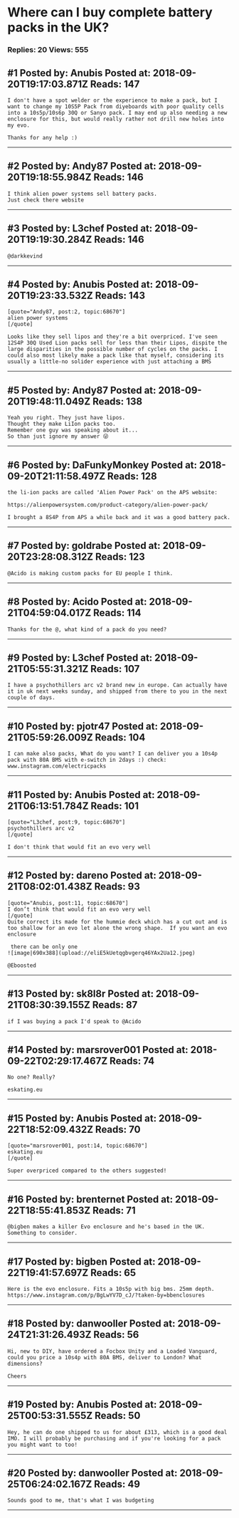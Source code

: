 # Where can I buy complete battery packs in the UK?

### Replies: 20 Views: 555

## \#1 Posted by: Anubis Posted at: 2018-09-20T19:17:03.871Z Reads: 147

```
I don't have a spot welder or the experience to make a pack, but I want to change my 10S5P Pack from diyeboards with poor quality cells into a 10s5p/10s6p 30Q or Sanyo pack. I may end up also needing a new enclosure for this, but would really rather not drill new holes into my evo. 

Thanks for any help :)
```

---
## \#2 Posted by: Andy87 Posted at: 2018-09-20T19:18:55.984Z Reads: 146

```
I think alien power systems sell battery packs.
Just check there website
```

---
## \#3 Posted by: L3chef Posted at: 2018-09-20T19:19:30.284Z Reads: 146

```
@darkkevind
```

---
## \#4 Posted by: Anubis Posted at: 2018-09-20T19:23:33.532Z Reads: 143

```
[quote="Andy87, post:2, topic:68670"]
alien power systems
[/quote]

Looks like they sell lipos and they're a bit overpriced. I've seen 12S4P 30Q Used Lion packs sell for less than their Lipos, dispite the large disparities in the possible number of cycles on the packs. I could also most likely make a pack like that myself, considering its usually a little-no solider experience with just attaching a BMS
```

---
## \#5 Posted by: Andy87 Posted at: 2018-09-20T19:48:11.049Z Reads: 138

```
Yeah you right. They just have lipos.
Thought they make LiIon packs too.
Remember one guy was speaking about it...
So than just ignore my answer 😜
```

---
## \#6 Posted by: DaFunkyMonkey Posted at: 2018-09-20T21:11:58.497Z Reads: 128

```
the li-ion packs are called 'Alien Power Pack' on the APS website:

https://alienpowersystem.com/product-category/alien-power-pack/

I brought a 8S4P from APS a while back and it was a good battery pack.
```

---
## \#7 Posted by: goldrabe Posted at: 2018-09-20T23:28:08.312Z Reads: 123

```
@Acido is making custom packs for EU people I think.
```

---
## \#8 Posted by: Acido Posted at: 2018-09-21T04:59:04.017Z Reads: 114

```
Thanks for the @, what kind of a pack do you need?
```

---
## \#9 Posted by: L3chef Posted at: 2018-09-21T05:55:31.321Z Reads: 107

```
I have a psychothillers arc v2 brand new in europe. Can actually have it in uk next weeks sunday, and shipped from there to you in the next couple of days.
```

---
## \#10 Posted by: pjotr47 Posted at: 2018-09-21T05:59:26.009Z Reads: 104

```
I can make also packs, What do you want? I can deliver you a 10s4p pack with 80A BMS with e-switch in 2days :) check: www.instagram.com/electricpacks
```

---
## \#11 Posted by: Anubis Posted at: 2018-09-21T06:13:51.784Z Reads: 101

```
[quote="L3chef, post:9, topic:68670"]
psychothillers arc v2
[/quote]

I don't think that would fit an evo very well
```

---
## \#12 Posted by: dareno Posted at: 2018-09-21T08:02:01.438Z Reads: 93

```
[quote="Anubis, post:11, topic:68670"]
I don’t think that would fit an evo very well
[/quote]
Quite correct its made for the hummie deck which has a cut out and is too shallow for an evo let alone the wrong shape.  If you want an evo enclosure

 there can be only one
![image|690x388](upload://eliE5kUetqgbvgerq46YAx2Ua12.jpeg) 

@Eboosted
```

---
## \#13 Posted by: sk8l8r Posted at: 2018-09-21T08:30:39.155Z Reads: 87

```
if I was buying a pack I'd speak to @Acido
```

---
## \#14 Posted by: marsrover001 Posted at: 2018-09-22T02:29:17.467Z Reads: 74

```
No one? Really?

eskating.eu
```

---
## \#15 Posted by: Anubis Posted at: 2018-09-22T18:52:09.432Z Reads: 70

```
[quote="marsrover001, post:14, topic:68670"]
eskating.eu
[/quote]

Super overpriced compared to the others suggested!
```

---
## \#16 Posted by: brenternet Posted at: 2018-09-22T18:55:41.853Z Reads: 71

```
@bigben makes a killer Evo enclosure and he's based in the UK. Something to consider.
```

---
## \#17 Posted by: bigben Posted at: 2018-09-22T19:41:57.697Z Reads: 65

```
Here is the evo enclosure. Fits a 10s5p with big bms. 25mm depth.
https://www.instagram.com/p/BgLwYV7D_cJ/?taken-by=bbenclosures
```

---
## \#18 Posted by: danwooller Posted at: 2018-09-24T21:31:26.493Z Reads: 56

```
Hi, new to DIY, have ordered a Focbox Unity and a Loaded Vanguard, could you price a 10s4p with 80A BMS, deliver to London? What dimensions?

Cheers
```

---
## \#19 Posted by: Anubis Posted at: 2018-09-25T00:53:31.555Z Reads: 50

```
Hey, he can do one shipped to us for about £313, which is a good deal IMO. I will probably be purchasing and if you're looking for a pack you might want to too!
```

---
## \#20 Posted by: danwooller Posted at: 2018-09-25T06:24:02.167Z Reads: 49

```
Sounds good to me, that's what I was budgeting
```

---
